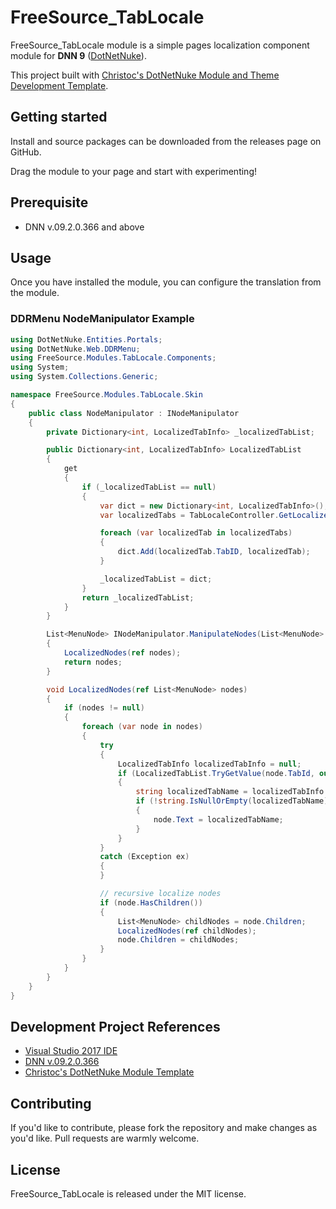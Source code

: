 # FreeSource_TabLocale

FreeSource_TabLocale module is a simple pages localization component module for **DNN 9** ([DotNetNuke](https://github.com/dnnsoftware)).

This project built with [Christoc's DotNetNuke Module and Theme Development Template](https://github.com/ChrisHammond/DNNTemplates).

## Getting started

Install and source packages can be downloaded from the releases page on GitHub.

Drag the module to your page and start with experimenting!

## Prerequisite

- DNN v.09.2.0.366 and above

## Usage

Once you have installed the module, you can configure the translation from the module.

### DDRMenu NodeManipulator Example

```cs
using DotNetNuke.Entities.Portals;
using DotNetNuke.Web.DDRMenu;
using FreeSource.Modules.TabLocale.Components;
using System;
using System.Collections.Generic;

namespace FreeSource.Modules.TabLocale.Skin
{
    public class NodeManipulator : INodeManipulator
    {
        private Dictionary<int, LocalizedTabInfo> _localizedTabList;

        public Dictionary<int, LocalizedTabInfo> LocalizedTabList
        {
            get
            {
                if (_localizedTabList == null)
                {
                    var dict = new Dictionary<int, LocalizedTabInfo>();
                    var localizedTabs = TabLocaleController.GetLocalizedTabs(true);

                    foreach (var localizedTab in localizedTabs)
                    {
                        dict.Add(localizedTab.TabID, localizedTab);
                    }

                    _localizedTabList = dict;
                }
                return _localizedTabList;
            }
        }

        List<MenuNode> INodeManipulator.ManipulateNodes(List<MenuNode> nodes, PortalSettings portalSettings)
        {
            LocalizedNodes(ref nodes);
            return nodes;
        }

        void LocalizedNodes(ref List<MenuNode> nodes)
        {
            if (nodes != null)
            {
                foreach (var node in nodes)
                {
                    try
                    {
                        LocalizedTabInfo localizedTabInfo = null;
                        if (LocalizedTabList.TryGetValue(node.TabId, out localizedTabInfo))
                        {
                            string localizedTabName = localizedTabInfo.TabLocalizedTabName;
                            if (!string.IsNullOrEmpty(localizedTabName))
                            {
                                node.Text = localizedTabName;
                            }
                        }
                    }
                    catch (Exception ex)
                    {
                    }

                    // recursive localize nodes
                    if (node.HasChildren())
                    {
                        List<MenuNode> childNodes = node.Children;
                        LocalizedNodes(ref childNodes);
                        node.Children = childNodes;
                    }
                }
            }
        }
    }
}
```
		
## Development Project References

- [Visual Studio 2017 IDE](https://visualstudio.microsoft.com/downloads/)
- [DNN v.09.2.0.366](https://github.com/dnnsoftware/Dnn.Platform/releases/tag/v9.2.0)
- [Christoc's DotNetNuke Module Template](https://github.com/ChrisHammond/DNNTemplates)

## Contributing

If you'd like to contribute, please fork the repository and make changes as you'd like. Pull requests are warmly welcome.

## License

FreeSource_TabLocale is released under the MIT license.
